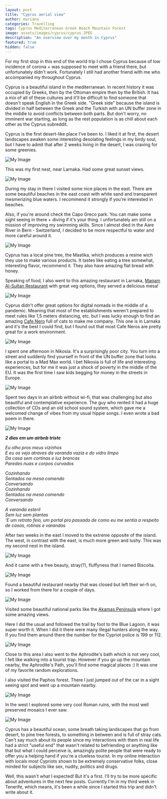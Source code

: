 ```yaml
---
layout: post
title: "Cyprus aerial view"
author: mariana
categories: Travelling
tags: Cyprus Mediterranean Greek Beach Mountain Forest
image: assets/images/cyprus/cyprus.JPEG
description: "An overview over my month in Cyprus"
featured: true
hidden: false
---
```


For my first stop in this end of the world trip I chose Cyprus because of low incidence of corona + was supposed to meet with a friend there, but unfortunately didn't work. Fortunately I still had another friend with me who accompanied my throughout Cyprus.

Cyprus is a beautiful island in the mediterranean. In recent history it was occupied by Greeks, then by the Ottoman empire then by the British. It has a mix of all of these cultures and it'll be difficult to find someone that doesn't speak English in the Greek side. "Greek side" because the island is divided in half between the Greek and the Turkish with an UN buffer zone in the middle to avoid conflicts between both parts. But don't worry, no imminent war starting, as long as the rest population is as chill about each other as the Cyprus subreddit.

Cyprus is the first desert-like place I've been to. I liked it at first, the desert landscapes awaken some interesting desolating feelings in my birdy soul, but I have to admit that after 2 weeks living in the desert, I was craving for some greenies.

![My Image](/assets/images/cyprus/desert.JPEG)

This was my first nest, near Larnaka. Had some great sunset views.

![My Image](/assets/images/cyprus/first-nest.JPG)

During my stay in there I visited some nice places in the east. There are some beautiful beaches in the east coast with white sand and transparent mesmerizing blue waters. I recommend it strongly if you're interested in beaches.

Also, if you're around check the Capo Greco park. You can make some sight seeing in there + diving if it's your thing. I unfortunately am still on a mission of improving my swimming skills. Since I almost died in the Aare River in Bern - Switzerland, I decided to be more respectful to water and more careful around it.

![My Image](/assets/images/cyprus/capo.JPEG)

Cyprus has a local pine tree, the Mastika, which produces a resine wich they use to make various products. It tastes like eating a tree somewhat, interesting flavor, recommend it.
They also have amazing flat bread with honey.

Speaking of food, I also went to this amazing restaurant in Larnaka, [
Maqam Al-Sultan Restaurant](https://www.google.com/maps/place/Maqam+Al-Sultan+Restaurant/@34.9110143,33.6288479,15z/data=!4m8!1m2!2m1!1svegetarian+food+larnaka!3m4!1s0x14e082a2d08f3a53:0x8e77c5a616050148!8m2!3d34.9110143!4d33.6376026) with great veg options, they served a delicious mesa!

![My Image](/assets/images/cyprus/mesa.JPEG)

Cyprus didn't offer great options for digital nomads in the middle of a pandemic. Meaning that most of the establishments weren't prepared to meet rules like 1,5 meters distancing, etc. but I was lucky enough to find an amazing [Cafe Nero](https://www.google.com/maps/place/Caff%C3%A8+Nero/@34.9110143,33.6288479,15z/data=!4m5!3m4!1s0x14e082dd1e710a25:0x665fdf3800d3f7ad!8m2!3d34.8896214!4d33.6371531) full of cats to make me company. This one is in Larnaka and it's the best I could find, but I found out that most Cafe Neros are pretty great for a work environment.

![My Image](/assets/images/cyprus/cafe-nero.JPG)

I spent one afternoon in Nikosia. It's a surprisingly poor city. You turn into a street and suddenly find yourself in front of the UN buffer zone that looks like a portal to a Mad Max world. I bet Nikosia is full of life and interesting experiences, but for me it was just a shock of poverty in the middle of the EU. It was the first time I saw kids begging for money in the streets in Europe.

![My Image](/assets/images/cyprus/nikosia.JPEG)

Spent two days in an airbnb without wi-fi, that was challenging but also beautiful and contemplative experience. The guy who rented it had a huge collection of CDs and an old school sound system, which gave me a welcomed change of vibes from my usual hippie songs. I even wrote a bad poem in there.

![My Image](/assets/images/cyprus/sad-bnb.JPG)

***2 dias em um airbnb triste***

*Eu olho pros meus vizinhos*  
*E eu os vejo atraves da varanda vazia e do vidro limpo*  
*Da casa sem cortinas e luz brancas*  
*Paredes nuas e corpos curvados*  

*Cozinhando*  
*Sentados na mesa comendo*  
*Conversando*  
*Cozinhando*  
*Sentados na mesa comendo*  
*Conversando*  

*A varanda esteril*  
*Sem luz sem plantas*  
*'E um retrato feio, um portal pro passado de como eu me sentia a respeito de casas, rotinas e varandas*  

After two weeks in the east I moved to the extreme opposite of the island. The west, in contrast with the east, is much more green and lushy. This was my second nest in the island.

![My Image](/assets/images/cyprus/second_nest.JPG)

And it came with a free beauty, stray(?), fluffyness that I named Biscoita.

![My Image](/assets/images/cyprus/biscoita.JPEG)

Found a beautiful restaurant nearby that was closed but left their wi-fi on, so I worked from there for a couple of days.

![My Image](/assets/images/cyprus/sandwich-place.JPEG)

Visited some beautiful national parks like the [Akamas Peninsula](https://www.google.com/maps/place/Akamas+Peninsula+National+Park/@35.0429273,32.2293377,12z/data=!4m5!3m4!1s0x14e79fa9b5e044f7:0x83926ef7b0a13382!8m2!3d35.0429273!4d32.2993755) where I got some amazing views.

Here I did the usual and followed the trail by foot to the Blue Lagoon, it was super worth it. When I did it there were many illegal hunters along the way. If you find them around there the number for the Cypriot police is 199 or 112.

![My Image](/assets/images/cyprus/blue-lagoon.JPEG)

Close to this area I also went to the Aphrodite's bath which is not very cool, I felt like walking into a tourist trap. However if you go up the mountain nearby, the Aphrodite's Path, you'll find some magical places :) It was one of my favorite random explorations.

I also visited the Paphos forest. There I just jumped out of the car in a sight seeing spot and went up a mountain nearby.

![My Image](/assets/images/cyprus/paphos-forest.jpeg)

In the west I explored some very cool Roman ruins, with the most well preserved mosaics I ever saw.

![My Image](/assets/images/cyprus/paphos-ruins.jpeg)

Cyprus has a beautiful ocean, some breath taking landscapes that go from desert, to pine tree forests, to something in between and is full of stray cats. Can't say much about its people since my interactions with them in real life had a strict "useful end" that wasn't related to befriending or anything like that but what I could perceive is, amazingly polite people that were ready to offer you a helping hand if you're a clueless tourist. In my online interaction with locals most Cypriots shown to be extremely conservative folks, close minded for subjects like sex, nudity, politics and drugs.

Well, this wasn't what I expected! But it's a first. I'll try to be more specific about adventures in the next few posts. Currently I'm in my third week in Tenerife, which means, it's been a while since I started this trip and didn't write about it.
